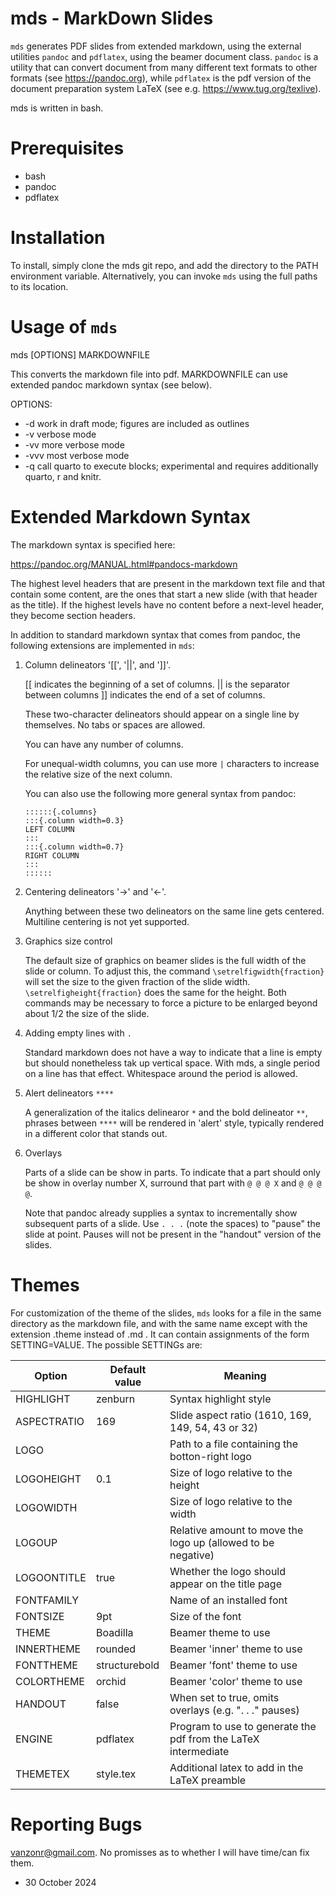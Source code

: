 mds - MarkDown Slides
=====================

`mds` generates PDF slides from extended markdown, using the external
utilities `pandoc` and `pdflatex`, using the beamer document class.
`pandoc` is a utility that can convert document from many different
text formats to other formats (see https://pandoc.org), while
`pdflatex` is the pdf version of the document preparation system LaTeX
(see e.g. https://www.tug.org/texlive).

mds is written in bash.

Prerequisites
=============
  - bash
  - pandoc
  - pdflatex

Installation
============

To install, simply clone the mds git repo, and add the directory to
the PATH environment variable.  Alternatively, you can invoke `mds`
using the full paths to its location.

Usage of `mds`
==============

  mds [OPTIONS] MARKDOWNFILE

This converts the markdown file into pdf.  MARKDOWNFILE can use
extended pandoc markdown syntax (see below).

OPTIONS:

  * -d  work in draft mode; figures are included as outlines
  * -v  verbose mode
  * -vv more verbose mode
  * -vvv most verbose mode
  * -q  call quarto to execute blocks; experimental and requires additionally quarto, r and knitr.
  
Extended Markdown Syntax
=========================

The markdown syntax is specified here:

  https://pandoc.org/MANUAL.html#pandocs-markdown

The highest level headers that are present in the markdown text file
and that contain some content, are the ones that start a new slide
(with that header as the title).  If the highest levels have no
content before a next-level header, they become section headers.

In addition to standard markdown syntax that comes from pandoc, the
following extensions are implemented in `mds`:

  1. Column delineators '[[', '||', and ']]'.

     [[ indicates the beginning of a set of columns.
     || is the separator between columns 
     ]] indicates the end of a set of columns.

     These two-character delineators should appear on a single line
     by themselves. No tabs or spaces are allowed.

     You can have any number of columns.

     For unequal-width columns, you can use more `|` characters to
     increase the relative size of the next column.
     
     You can also use the following more general syntax from pandoc:

         ::::::{.columns}
         :::{.column width=0.3}
         LEFT COLUMN 
         :::
         :::{.column width=0.7}
         RIGHT COLUMN
         :::
         ::::::

  2. Centering delineators '->' and '<-'.

     Anything between these two delineators on the same line gets
     centered.  Multiline centering is not yet supported.

  3. Graphics size control

     The default size of graphics on beamer slides is the full width
     of the slide or column.  To adjust this, the command
     `\setrelfigwidth{fraction}` will set the size to the given
     fraction of the slide width. `\setrelfigheight{fraction}` does
     the same for the height.  Both commands may be necessary to force
     a picture to be enlarged beyond about 1/2 the size of the slide.
    
  4. Adding empty lines with `.`

     Standard markdown does not have a way to indicate that a line is
     empty but should nonetheless tak up vertical space.  With mds, a
     single period on a line has that effect. Whitespace around the
     period is allowed.

  5. Alert delineators `****`

     A generalization of the italics delinearor `*` and the bold
     delineator `**`, phrases between `****` will be rendered in
     'alert' style, typically rendered in a different color that
     stands out.

  6. Overlays

     Parts of a slide can be show in parts. To indicate that a part
     should only be show in overlay number X, surround that part with
     `@ @ @ X` and `@ @ @ @`.

     Note that pandoc already supplies a syntax to incrementally show
     subsequent parts of a slide. Use `. . .` (note the spaces) to
     "pause" the slide at point.  Pauses will not be present in the
     "handout" version of the slides.

Themes
======

For customization of the theme of the slides, `mds` looks for a file
in the same directory as the markdown file, and with the same name
except with the extension .theme instead of .md . It can contain
assignments of the form SETTING=VALUE. The possible SETTINGs are:

| Option      |  Default value |  Meaning                                                      
|-------------|----------------|-----------------------------------------------------------
| HIGHLIGHT   |  zenburn       |  Syntax highlight style                    
| ASPECTRATIO |  169           |  Slide aspect ratio (1610, 169, 149, 54, 43 or 32)
| LOGO        |                |  Path to a file containing the botton-right logo    
| LOGOHEIGHT  |  0.1           |  Size of logo relative to the height
| LOGOWIDTH   |                |  Size of logo relative to the width
| LOGOUP      |                |  Relative amount to move the logo up (allowed to be negative)
| LOGOONTITLE |  true          |  Whether the logo should appear on the title page
| FONTFAMILY  |                |  Name of an installed font
| FONTSIZE    |  9pt           |  Size of the font
| THEME       |  Boadilla      |  Beamer theme to use
| INNERTHEME  |  rounded       |  Beamer 'inner' theme to use
| FONTTHEME   |  structurebold |  Beamer 'font' theme to use    
| COLORTHEME  |  orchid        |  Beamer 'color' theme to use
| HANDOUT     |  false         |  When set to true, omits overlays (e.g. ". . ." pauses)
| ENGINE      |  pdflatex      |  Program to use to generate the pdf from the LaTeX intermediate
| THEMETEX    |  style.tex     |  Additional latex to add in the LaTeX preamble


Reporting Bugs
==============

vanzonr@gmail.com. No promisses as to whether I will have time/can fix them.

- 30 October 2024
